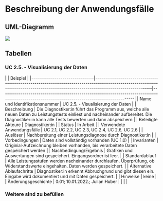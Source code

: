 # Beschreibung der Anwendungsfälle

## UML-Diagramm

![](UML_UseCase_Ergometer.svg)

## Tabellen


### UC 2.5. - Visualisierung der Daten

|                                | Beispiel                                                                                                                                         |
|--------------------------------|-----------------------------------------------------------------------------------------------------------------------------------------------------------------------------------------|--------------------------------------------------------------------------------------------------------------------------------------------------|
| Name und Identifikationsnummer | UC 2.5. - Visualisierung der Daten                                                                                                                |
| Beschreibung                   | Die Diagnostiker:in führt das Programm aus, welche alle neuen Daten zu Leistungstests einliest und nacheinander aufbereitet. Die Diagnostiker:in kann alle Tests bewerten und dann abspeichern   |
| Beteiligte Akteure             | Diagnostiker:in                                                                                                                    |
| Status                         | In Arbeit                                                                                                                                        |
| Verwendete Anwendungsfälle     | UC 2.1, UC 2.2, UC 2.3, UC 2.4, UC 2.6, UC 2.6                                                                                                          |
| Auslöser                       | Nachbereitung einer Leistungsdiagnose durch Diagnostiker:in                                                                                           |
| Vorbedingungen                 | Daten sind vollständig vorhanden (UC 1.0)                                                                                                                                            |
| Invarianten                    | Originial-Aufzeichnung bleiben vorhanden, bis verarbeitete Daten gespeichert werden                                                                        |
| Nachbedingung/Ergebnis         | Grafiken und Auswertungen sind gespeichert. Eingangsordner ist leer.                                                                    |
| Standardablauf                 | Alle Leistungsstufen werden nacheinander durchlaufen. Überprüfung, ob Widerstandswerte eingehalten. Daten werden gespeichert.                     |
| Alternative Ablaufschritte     | Diagnostiker:in erkennt Abbruchgrund und gibt diesen ein. Eingabe wird dokumentiert und mit Daten gespeichert.                                                                         |
| Hinweise                       | keine                                                                                                                                            |
| Änderungsgeschichte            | 0.01; 10.01.2022.; Julian Huber                                                                                                                  |
|                                |                                                                                                                                                  |

### Weitere sind zu befüllen
